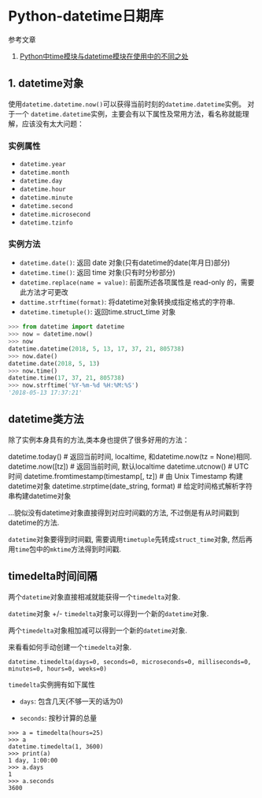 # Python-datetime日期库

参考文章

1. [Python中time模块与datetime模块在使用中的不同之处](http://www.jb51.net/article/75364.htm)

## 1. datetime对象

使用`datetime.datetime.now()`可以获得当前时刻的`datetime.datetime`实例。 对于一个 `datetime.datetime`实例，主要会有以下属性及常用方法，看名称就能理解，应该没有太大问题：

### 实例属性

- `datetime.year`
- `datetime.month`
- `datetime.day`
- `datetime.hour`
- `datetime.minute`
- `datetime.second`
- `datetime.microsecond`
- `datetime.tzinfo`

### 实例方法

- `datetime.date()`:                返回 date 对象(只有datetime的date(年月日)部分)
- `datetime.time()`:                返回 time 对象(只有时分秒部分)
- `datetime.replace(name = value)`: 前面所述各项属性是 read-only 的，需要此方法才可更改
- `dattime.strftime(format)`:       将datetime对象转换成指定格式的字符串.
- `datetime.timetuple()`:           返回time.struct_time 对象

```py
>>> from datetime import datetime
>>> now = datetime.now()
>>> now
datetime.datetime(2018, 5, 13, 17, 37, 21, 805738)
>>> now.date()
datetime.date(2018, 5, 13)
>>> now.time()
datetime.time(17, 37, 21, 805738)
>>> now.strftime('%Y-%m-%d %H:%M:%S')
'2018-05-13 17:37:21'
```

## datetime类方法

除了实例本身具有的方法,类本身也提供了很多好用的方法：

datetime.today()  # 返回当前时间, localtime, 和datetime.now(tz = None)相同.
datetime.now([tz]) # 返回当前时间, 默认localtime
datetime.utcnow()  # UTC 时间
datetime.fromtimestamp(timestamp[, tz]) # 由 Unix Timestamp 构建datetime对象
datetime.strptime(date_string, format)  # 给定时间格式解析字符串构建datetime对象

...貌似没有datetime对象直接得到对应时间戳的方法, 不过倒是有从时间戳到datetime的方法.

`datetime`对象要得到时间戳, 需要调用`timetuple`先转成`struct_time`对象, 然后再用`time`包中的`mktime`方法得到时间戳.

## timedelta时间间隔

两个`datetime`对象直接相减就能获得一个`timedelta`对象.

`datetime`对象 +/- `timedelta`对象可以得到一个新的`datetime`对象.

两个`timedelta`对象相加减可以得到一个新的`datetime`对象.

来看看如何手动创建一个`timedelta`对象.

`datetime.timedelta(days=0, seconds=0, microseconds=0, milliseconds=0, minutes=0, hours=0, weeks=0)`

`timedelta`实例拥有如下属性

- `days`: 包含几天(不够一天的话为0)

- `seconds`: 按秒计算的总量

```
>>> a = timedelta(hours=25)
>>> a
datetime.timedelta(1, 3600)
>>> print(a)
1 day, 1:00:00
>>> a.days
1
>>> a.seconds
3600
```

